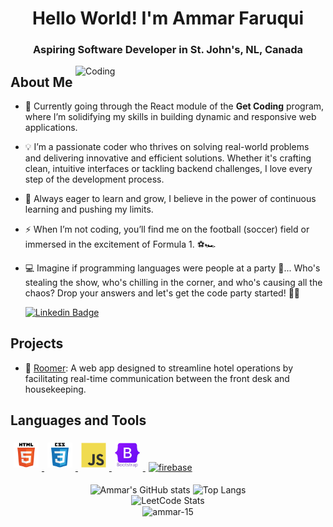 <h1 align="center">Hello World! I'm Ammar Faruqui</h1>  
<h3 align="center">Aspiring Software Developer in St. John's, NL, Canada</h3>
<img align="right" style="margin: 20px border-radius:10px;" alt="Coding" width="400" src="https://github.com/user-attachments/assets/ea7edfeb-691f-4099-8edf-ea80230b1917">


## About Me

- 🚀 Currently going through the React module of the **Get Coding** program, where I’m solidifying my skills in building dynamic and responsive web applications.
  
- 💡 I’m a passionate coder who thrives on solving real-world problems and delivering innovative and efficient solutions.
      Whether it's crafting clean, intuitive interfaces or tackling backend challenges, I love every step of the development process.
  
- 🧠 Always eager to learn and grow, I believe in the power of continuous learning and pushing my limits.

- ⚡ When I’m not coding, you’ll find me on the football (soccer) field or immersed in the excitement of Formula 1. ⚽🏎️

- 💻 Imagine if programming languages were people at a party 🕺... Who's stealing the show, who's chilling in the corner, and who's causing all the chaos? Drop your answers and let's get the code party started! 🎉🤖

  [![Linkedin Badge](https://img.shields.io/badge/-LinkedIn-0e76a8?style=flat-square&logo=Linkedin&logoColor=white)](https://www.linkedin.com/in/ammarfaruqui/)


## Projects

- 🏨 [Roomer](https://roomer1-demo.web.app/): A web app designed to streamline hotel operations by facilitating real-time communication between the front desk and housekeeping.

## Languages and Tools

<p align="left">
  <a href="https://developer.mozilla.org/en-US/docs/Web/HTML" target="_blank" rel="noreferrer"> 
    <img src="https://raw.githubusercontent.com/devicons/devicon/master/icons/html5/html5-original-wordmark.svg" alt="html5" width="40" height="40" style="padding: 5px;" /> 
  </a> 

  <a href="https://developer.mozilla.org/en-US/docs/Web/CSS" target="_blank" rel="noreferrer"> 
    <img src="https://raw.githubusercontent.com/devicons/devicon/master/icons/css3/css3-original-wordmark.svg" alt="css3" width="40" height="40" style="padding: 5px;" /> 
  </a> 

  <a href="https://developer.mozilla.org/en-US/docs/Web/JavaScript" target="_blank" rel="noreferrer"> 
    <img src="https://raw.githubusercontent.com/devicons/devicon/master/icons/javascript/javascript-original.svg" alt="javascript" width="40" height="40" style="padding: 5px;" /> 
  </a> 

  <a href="https://getbootstrap.com/" target="_blank" rel="noreferrer"> 
    <img src="https://raw.githubusercontent.com/devicons/devicon/master/icons/bootstrap/bootstrap-original-wordmark.svg" alt="bootstrap" width="40" height="40" style="padding: 5px;" /> 
  </a> 

  <a href="https://firebase.google.com/" target="_blank" rel="noreferrer"> 
    <img src="https://www.vectorlogo.zone/logos/firebase/firebase-icon.svg" alt="firebase" width="40" height="40" style="padding: 5px;" /> 
  </a>
</p>


<div align="center">
  <img src="https://github-readme-stats.vercel.app/api?username=ammar-15&show_icons=true&theme=synthwave" alt="Ammar's GitHub stats" width="46%"/>
  <img src="https://github-readme-stats.vercel.app/api/top-langs?username=ammar-15&show_icons=true&theme=tokyonight&locale=en&layout=compact" alt="Top Langs" width="28%"/>
</div>

<div align="center">
  <img src="https://leetcard.jacoblin.cool/ammukuul15?theme=dark&ext=activity" alt="LeetCode Stats" />
</div>
<div align="center">
  <img align="center" src="https://github-readme-streak-stats.herokuapp.com/?user=ammar-15&theme=dark" alt="ammar-15" />
</div>

